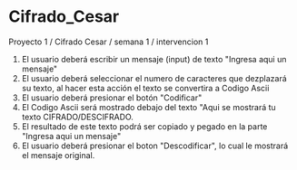 # Cifrado_Cesar
Proyecto 1 / Cifrado Cesar / semana 1 / intervencion 1


1. El usuario deberá escribir un  mensaje (input) de texto "Ingresa aqui un mensaje" 
2. El usuario deberá seleccionar el numero de caracteres que dezplazará su texto, al hacer esta acción el texto se convertira a Codigo Ascii
3. El usuario deberá presionar el botón "Codificar"
3. El Codigo Ascii será mostrado debajo del texto "Aqui se mostrará tu texto CIFRADO/DESCIFRADO.
4. El resultado de este texto podrá ser copiado y pegado en la parte "Ingresa aqui un mensaje"
5. El usuario deberá presionar el boton "Descodificar", lo cual le mostrará el mensaje original.
